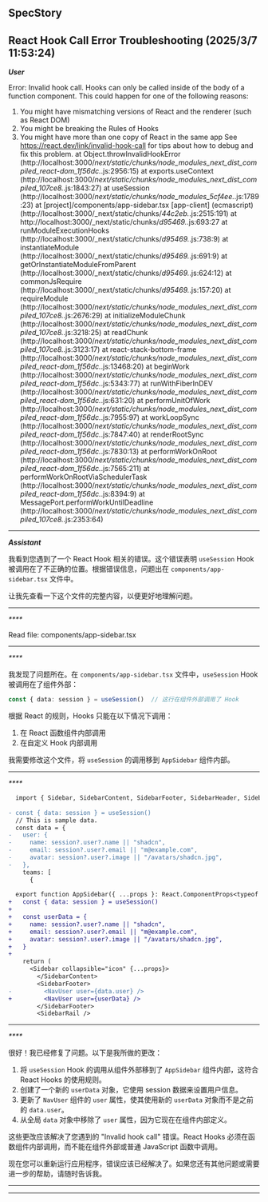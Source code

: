 ## SpecStory

## React Hook Call Error Troubleshooting (2025/3/7 11:53:24)

_**User**_

Error: Invalid hook call. Hooks can only be called inside of the body of a function component. This could happen for one of the following reasons:
1. You might have mismatching versions of React and the renderer (such as React DOM)
2. You might be breaking the Rules of Hooks
3. You might have more than one copy of React in the same app
See https://react.dev/link/invalid-hook-call for tips about how to debug and fix this problem.
    at Object.throwInvalidHookError (http://localhost:3000/_next/static/chunks/node_modules_next_dist_compiled_react-dom_1f56dc._.js:2956:15)
    at exports.useContext (http://localhost:3000/_next/static/chunks/node_modules_next_dist_compiled_107ce8._.js:1843:27)
    at useSession (http://localhost:3000/_next/static/chunks/node_modules_5cf4ee._.js:1789:23)
    at [project]/components/app-sidebar.tsx [app-client] (ecmascript) (http://localhost:3000/_next/static/chunks/_44c2eb._.js:2515:191)
    at http://localhost:3000/_next/static/chunks/_d95469._.js:693:27
    at runModuleExecutionHooks (http://localhost:3000/_next/static/chunks/_d95469._.js:738:9)
    at instantiateModule (http://localhost:3000/_next/static/chunks/_d95469._.js:691:9)
    at getOrInstantiateModuleFromParent (http://localhost:3000/_next/static/chunks/_d95469._.js:624:12)
    at commonJsRequire (http://localhost:3000/_next/static/chunks/_d95469._.js:157:20)
    at requireModule (http://localhost:3000/_next/static/chunks/node_modules_next_dist_compiled_107ce8._.js:2676:29)
    at initializeModuleChunk (http://localhost:3000/_next/static/chunks/node_modules_next_dist_compiled_107ce8._.js:3218:25)
    at readChunk (http://localhost:3000/_next/static/chunks/node_modules_next_dist_compiled_107ce8._.js:3123:17)
    at react-stack-bottom-frame (http://localhost:3000/_next/static/chunks/node_modules_next_dist_compiled_react-dom_1f56dc._.js:13468:20)
    at beginWork (http://localhost:3000/_next/static/chunks/node_modules_next_dist_compiled_react-dom_1f56dc._.js:5343:77)
    at runWithFiberInDEV (http://localhost:3000/_next/static/chunks/node_modules_next_dist_compiled_react-dom_1f56dc._.js:631:20)
    at performUnitOfWork (http://localhost:3000/_next/static/chunks/node_modules_next_dist_compiled_react-dom_1f56dc._.js:7955:97)
    at workLoopSync (http://localhost:3000/_next/static/chunks/node_modules_next_dist_compiled_react-dom_1f56dc._.js:7847:40)
    at renderRootSync (http://localhost:3000/_next/static/chunks/node_modules_next_dist_compiled_react-dom_1f56dc._.js:7830:13)
    at performWorkOnRoot (http://localhost:3000/_next/static/chunks/node_modules_next_dist_compiled_react-dom_1f56dc._.js:7565:211)
    at performWorkOnRootViaSchedulerTask (http://localhost:3000/_next/static/chunks/node_modules_next_dist_compiled_react-dom_1f56dc._.js:8394:9)
    at MessagePort.performWorkUntilDeadline (http://localhost:3000/_next/static/chunks/node_modules_next_dist_compiled_107ce8._.js:2353:64)

---

_**Assistant**_

我看到您遇到了一个 React Hook 相关的错误。这个错误表明 `useSession` Hook 被调用在了不正确的位置。根据错误信息，问题出在 `components/app-sidebar.tsx` 文件中。

让我先查看一下这个文件的完整内容，以便更好地理解问题。

---

_****_

Read file: components/app-sidebar.tsx

---

_****_

我发现了问题所在。在 `components/app-sidebar.tsx` 文件中，`useSession` Hook 被调用在了组件外部：

```typescript
const { data: session } = useSession()  // 这行在组件外部调用了 Hook
```

根据 React 的规则，Hooks 只能在以下情况下调用：
1. 在 React 函数组件内部调用
2. 在自定义 Hook 内部调用

我需要修改这个文件，将 `useSession` 的调用移到 `AppSidebar` 组件内部。

---

_****_

```diff
  import { Sidebar, SidebarContent, SidebarFooter, SidebarHeader, SidebarRail } from "@/components/ui/sidebar"
  
- const { data: session } = useSession()
  // This is sample data.
  const data = {
-   user: {
-     name: session?.user?.name || "shadcn",
-     email: session?.user?.email || "m@example.com",
-     avatar: session?.user?.image || "/avatars/shadcn.jpg",
-   },
    teams: [
      {
  
  export function AppSidebar({ ...props }: React.ComponentProps<typeof Sidebar>) {
+   const { data: session } = useSession()
+   
+   const userData = {
+     name: session?.user?.name || "shadcn",
+     email: session?.user?.email || "m@example.com",
+     avatar: session?.user?.image || "/avatars/shadcn.jpg",
+   }
+ 
    return (
      <Sidebar collapsible="icon" {...props}>
        </SidebarContent>
        <SidebarFooter>
-         <NavUser user={data.user} />
+         <NavUser user={userData} />
        </SidebarFooter>
        <SidebarRail />
```

---

_****_

很好！我已经修复了问题。以下是我所做的更改：

1. 将 `useSession` Hook 的调用从组件外部移到了 `AppSidebar` 组件内部，这符合 React Hooks 的使用规则。
2. 创建了一个新的 `userData` 对象，它使用 session 数据来设置用户信息。
3. 更新了 `NavUser` 组件的 `user` 属性，使其使用新的 `userData` 对象而不是之前的 `data.user`。
4. 从全局 `data` 对象中移除了 `user` 属性，因为它现在在组件内部定义。

这些更改应该解决了您遇到的 "Invalid hook call" 错误。React Hooks 必须在函数组件内部调用，而不能在组件外部或普通 JavaScript 函数中调用。

现在您可以重新运行应用程序，错误应该已经解决了。如果您还有其他问题或需要进一步的帮助，请随时告诉我。

---



---

